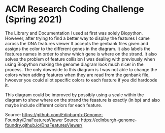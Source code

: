 # ACM Research Coding Challenge (Spring 2021)

The Library and Documentation I used at first was solely Biopython. However, after trying to find a better way to display the features I came across the DNA features viewer It accepts the genbank files given and assigns the color to the different genes in the diagram. It also labels the features names in order to show which gene is where on the strand. It also solves the problem of feature collision I was dealing with previously when using Biopython making the genome diagram look much nicer in the process. The only downside to this diagram is I was not able to change the colors when adding features when they are read from the genbank file, hwoever you could allot specific colors to each feature if you did hardcode it.

This diagram could be improved by possibly using a scale within the diagram to show where on the strand the feaature is exactly (in bp) and also maybe include different colors for each feature.

Source: https://github.com/Edinburgh-Genome-Foundry/DnaFeaturesViewer
Source: https://edinburgh-genome-foundry.github.io/DnaFeaturesViewer/

